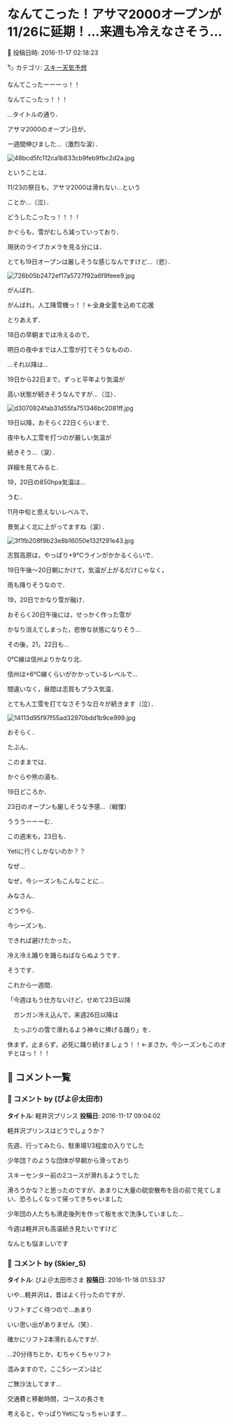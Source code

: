 # なんてこった！アサマ2000オープンが11/26に延期！…来週も冷えなさそう…

📅 投稿日時: 2016-11-17 02:18:23

🏷️ カテゴリ: [スキー天気予想](c6554f5c3c106093b511a8daae23757e8.md)

なんてこったーーーっ！！


なんてこったっ！！！





…タイトルの通り．


アサマ2000のオープン日が，


一週間伸びました…（激烈な涙）．




![48bcd5fc112ca1b833cb9feb9fbc2d2a.jpg](images/48bcd5fc112ca1b833cb9feb9fbc2d2a.jpg)




ということは．


11/23の祭日も，アサマ2000は滑れない…という


ことか…（泣）．


どうしたこったっ！！！！





かぐらも，雪がむしろ減っていっており．


現状のライブカメラを見る分には．


とても19日オープンは厳しそうな感じなんですけど…（悲）．




![726b05b2472ef17a5727f92a6f9feee9.jpg](images/726b05b2472ef17a5727f92a6f9feee9.jpg)




がんばれ．


がんばれ，人工降雪機っ！！←全身全霊を込めて応援





とりあえず．


18日の早朝までは冷えるので，


明日の夜中までは人工雪が打てそうなものの．





…それ以降は…


19日から22日まで，ずっと平年より気温が


高い状態が続きそうなんですが…（泣）．




![d3070824fab31d55fa751346bc2081ff.jpg](images/d3070824fab31d55fa751346bc2081ff.jpg)







19日以降，おそらく22日くらいまで．


夜中も人工雪を打つのが厳しい気温が


続きそう…（涙）．





詳細を見てみると．


19，20日の850hpa気温は…


うむ．


11月中旬と思えないレベルで，


景気よく北に上がってますね（涙）．




![3f1fb208f9b23e8b16050e132f291e43.jpg](images/3f1fb208f9b23e8b16050e132f291e43.jpg)




志賀高原は，やっぱり+9℃ラインがかかるくらいで．


19日午後～20日朝にかけて，気温が上がるだけじゃなく，


雨も降りそうなので．


19，20日でかなり雪が融け．


おそらく20日午後には，せっかく作った雪が


かなり消えてしまった，悲惨な状態になりそう…





その後，21，22日も…


0℃線は信州よりかなり北．


信州は+6℃線くらいがかかっているレベルで…


間違いなく，昼間は志賀もプラス気温．


とても人工雪を打てなさそうな日々が続きます（泣）．




![14113d95f97f55ad32970bdd1b9ce999.jpg](images/14113d95f97f55ad32970bdd1b9ce999.jpg)







おそらく．


たぶん．


このままでは．


かぐらや熊の湯も．


19日どころか．


23日のオープンも厳しそうな予感…（戦慄）





うううーーーむ．


この週末も，23日も．


Yetiに行くしかないのか？？


なぜ…


なぜ，今シーズンもこんなことに…





みなさん．


どうやら．


今シーズンも．


できれば避けたかった，


冷え冷え踊りを踊らねばならぬようです．





そうです．


これから一週間．


「今週はもう仕方ないけど，せめて23日以降


　ガンガン冷え込んで，来週26日以降は


　たっぷりの雪で滑れるよう神々に捧げる踊り」を．


休まず，止まらず，必死に踊り続けましょう！！←まさか，今シーズンもこのオチとはっ！！！

## 💬 コメント一覧

### 💬 コメント by (ぴよ＠太田市)
**タイトル**: 軽井沢プリンス
**投稿日**: 2016-11-17 09:04:02

軽井沢プリンスはどうでしょうか？

先週、行ってみたら、駐車場1/3程度の入りでした

少年団？のような団体が早朝から滑っており

スキーセンター前の2コースが滑れるようでした



滑ろうかな？と思ったのですが、あまりに大量の硫安散布を目の前で見てしまい、恐ろしくなって帰ってきちゃいました



少年団の人たちも滑走後列を作って板を水で洗浄していました...



今週は軽井沢も高温続き見たいですけど

なんとも悩ましいです

### 💬 コメント by (Skier_S)
**タイトル**: ぴよ＠太田市さま
**投稿日**: 2016-11-18 01:53:37

いや…軽井沢は，昔はよく行ったのですが．

リフトすごく待つので…あまり

いい思い出がありません（笑）．

確かにリフト2本滑れるんですが．

…20分待ちとか，むちゃくちゃリフト

混みますので，ここ5シーズンほど

ご無沙汰してます…



交通費と移動時間，コースの長さを

考えると，やっぱりYetiになっちゃいます…

